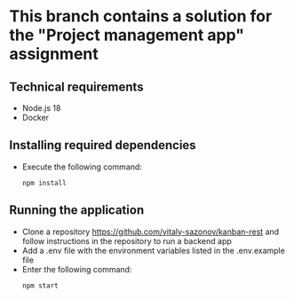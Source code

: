 # This branch contains a solution for the "Project management app" assignment

## Technical requirements
- Node.js 18
- Docker

## Installing required dependencies
- Execute the following command:
  ```
  npm install
  ```

## Running the application
- Clone a repository https://github.com/vitaly-sazonov/kanban-rest and follow instructions in the repository 
  to run a backend app
- Add a .env file with the environment variables listed in the .env.example file
- Enter the following command:
    ```
    npm start
    ```
